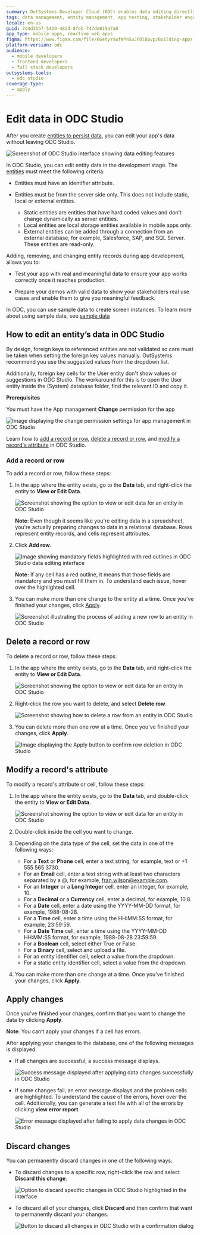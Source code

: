```yaml
---
summary: OutSystems Developer Cloud (ODC) enables data editing directly within ODC Studio, facilitating real-time app testing and stakeholder demonstrations.
tags: data management, entity management, app testing, stakeholder engagement, sample data
locale: en-us
guid: 7d4d3bb7-5419-482d-8feb-747de019a7a0
app_type: mobile apps, reactive web apps
figma: https://www.figma.com/file/6G4tyYswfWPn5uJPDlBpvp/Building-apps?type=design&node-id=4035%3A137&mode=design&t=3vXcogcuIh9sw9aQ-1
platform-version: odc
audience:
  - mobile developers
  - frontend developers
  - full stack developers
outsystems-tools:
  - odc studio
coverage-type:
  - apply
---
```


# Edit data in ODC Studio 

After you create [entities to persist data](../data/modeling/entity-create.md), you can edit your app's data without leaving ODC Studio.

![Screenshot of ODC Studio interface showing data editing features](images/edit-data-odcs.png "Editing Data in ODC Studio Interface")

In ODC Studio, you can edit entity data in the development stage. The [entities](../data/modeling/entity.md) must meet the following criteria:

* Entities must have an identifier attribute.

* Entities must be from the server side only. This does not include static, local or external entities.

    * Static entities are entities that have hard coded values and don’t change dynamically as server entities.
    * Local entities are local storage entities available in mobile apps only.
    * External entities can be added through a connection from an external database, for example, Salesforce, SAP, and SQL Server. These entities are read-only. 

Adding, removing, and changing entity records during app development, allows you to:

* Test your app with real and meaningful data to ensure your app works correctly once it reaches production.

* Prepare your demos with valid data to show your stakeholders real use cases and enable them to give you meaningful feedback.

In ODC, you can use sample data to create screen instances. To learn more about using sample data, see [sample data](../ui/screen-template/sample-data.md)

## How to edit an entity’s data in ODC Studio

<div class="info" markdown="1">

By design, foreign keys to referenced entities are not validated so care must be taken when setting the foreign key values manually. OutSystems recommend you use the suggested values from the dropdown list.

Additionally, foreign key cells for the User entity don't show values or suggestions in ODC Studio. The workaround for this is to open the User entity inside the (System) database folder, find the relevant ID and copy it.

</div>

**Prerequisites**

You must have the App management **Change** permission for the app

![Image displaying the change permission settings for app management in ODC Studio](images/edit-data-change-permission-odcs.png "App Management Change Permission in ODC Studio")

Learn how to [add a record or row](#add-a-record-or-row), [delete a record or row](#delete-a-record-or-row), and [modify a record's attribute](#modify-a-records-attribute) in ODC Studio.

### Add a record or row

To add a record or row, follow these steps:

1. In the app where the entity exists, go to the **Data** tab, and right-click the entity to **View or Edit Data**.

    ![Screenshot showing the option to view or edit data for an entity in ODC Studio](images/edit-data-view-edit-odcs.png "View or Edit Data Option in ODC Studio")

    **Note**: Even though it seems like you're editing data in a spreadsheet, you're actually preparing changes to data in a relational database. Rows represent entity records, and cells represent attributes.

 1. Click **Add row**.

    ![Image showing mandatory fields highlighted with red outlines in ODC Studio data editing interface](images/edit-data-mandatory-fields-odcs.png "Mandatory Fields Highlighted in ODC Studio")

    **Note:** If any cell has a red outline, it means that those fields are mandatory and you must fill them in. To understand each issue, hover over the highlighted cell.
    
1. You can make more than one change to the entity at a time. Once you've finished your changes, click [Apply](#apply-changes).

    ![Screenshot illustrating the process of adding a new row to an entity in ODC Studio](images/edit-data-add-row-odcs.png "Adding a New Row in ODC Studio")

## Delete a record or row

To delete a record or row, follow these steps:
 
1. In the app where the entity exists, go to the **Data** tab, and right-click the entity to **View or Edit Data**.

    ![Screenshot showing the option to view or edit data for an entity in ODC Studio](images/edit-data-view-edit-odcs.png "View or Edit Data Option in ODC Studio")

1. Right-click the row you want to delete, and select **Delete row**.

    ![Screenshot showing how to delete a row from an entity in ODC Studio](images/edit-data-delete-row-odcs.png "Deleting a Row in ODC Studio")

1. You can delete more than one row at a time. Once you've  finished your changes, click **Apply**.

    ![Image displaying the Apply button to confirm row deletion in ODC Studio](images/edit-data-delete-row-apply-odcs.png "Applying Row Deletion in ODC Studio")

## Modify a record's attribute

To modify a record's attribute or cell, follow these steps:

1. In the app where the entity exists, go to the **Data** tab, and double-click the entity to **View or Edit Data**.

    ![Screenshot showing the option to view or edit data for an entity in ODC Studio](images/edit-data-view-edit-odcs.png "View or Edit Data Option in ODC Studio")

1. Double-click inside the cell you want to change.

1. Depending on the data type of the cell, set the data in one of the following ways:

    * For a **Text** or **Phone** cell, enter a text string, for example, text or +1 555 565 3730.
    * For an **Email** cell, enter a text string with at least two characters separated by a @, for example, fran.wilson@example.com.
    * For an **Integer** or a **Long Integer** cell, enter an integer, for example, 10.
    * For a **Decimal** or a **Currency** cell, enter a decimal, for example, 10.8.
    * For a **Date** cell, enter a date using the YYYY-MM-DD format, for example, 1988-08-28.
    * For a **Time** cell, enter a time using the HH:MM:SS format, for example, 23:59:59.
    * For a **Date Time** cell, enter a time using the YYYY-MM-DD HH:MM:SS format, for example, 1988-08-28 23:59:59.
    * For a **Boolean** cell, select either True or False.
    * For a **Binary** cell, select and upload a file.
    * For an entity identifier cell, select a value from the dropdown.
    * For a static entity identifier cell, select a value from the dropdown.

1. You can make more than one change at a time. Once you've finished your changes, click **Apply**.

## Apply changes

Once you've finished your changes, confirm that you want to change the data by clicking **Apply**. 

**Note**: You can’t apply your changes if a cell has errors.

After applying your changes to the database, one of the following messages is displayed:

* If all changes are successful, a success message displays.

    ![Success message displayed after applying data changes successfully in ODC Studio](images/edit-data-changes-success-odcs.png "Successful Data Changes in ODC Studio")

* If some changes fail, an error message displays and the problem cells are highlighted. To understand the cause of the errors, hover over the cell. Additionally, you can generate a text file with all of the errors by clicking **view error report**.

    ![Error message displayed after failing to apply data changes in ODC Studio](images/edit-data-changes-failed-odcs.png "Failed Data Changes in ODC Studio")

## Discard changes

You can permanently discard changes in one of the following ways:

* To discard changes to a specific row, right-click the row and select **Discard this change**.

    ![Option to discard specific changes in ODC Studio highlighted in the interface](images/edit-data-discard-odcs.png "Discarding Changes in ODC Studio")

* To discard all of your changes, click **Discard** and then confirm that want to permanently discard your changes.

    ![Button to discard all changes in ODC Studio with a confirmation dialog](images/edit-data-discard-all-changes-odcs.png "Discarding All Changes in ODC Studio")
